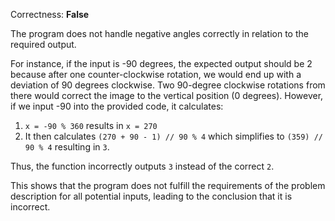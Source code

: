 Correctness: **False**

The program does not handle negative angles correctly in relation to the required output. 

For instance, if the input is -90 degrees, the expected output should be 2 because after one counter-clockwise rotation, we would end up with a deviation of 90 degrees clockwise. Two 90-degree clockwise rotations from there would correct the image to the vertical position (0 degrees). However, if we input -90 into the provided code, it calculates:

1. `x = -90 % 360` results in `x = 270`
2. It then calculates `(270 + 90 - 1) // 90 % 4` which simplifies to `(359) // 90 % 4` resulting in `3`.

Thus, the function incorrectly outputs `3` instead of the correct `2`.

This shows that the program does not fulfill the requirements of the problem description for all potential inputs, leading to the conclusion that it is incorrect.